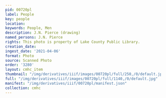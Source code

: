 ```yaml
---
pid: 00720pl
label: People
key: people
location: 
keywords: People, Men
description: J.N. Pierce (drawing)
named_persons: J.N. Pierce
rights: This photo is property of Lake County Public Library.
creation_date: 
ingest_date: '2021-04-06'
format: Photo
source: Scanned Photo
order: '3280'
layout: cmhc_item
thumbnail: "/img/derivatives/iiif/images/00720pl/full/250,/0/default.jpg"
full: "/img/derivatives/iiif/images/00720pl/full/1140,/0/default.jpg"
manifest: "/img/derivatives/iiif/00720pl/manifest.json"
collection: cmhc
---
```

